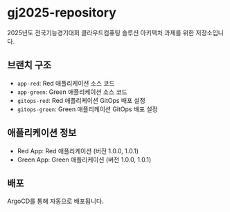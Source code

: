 # gj2025-repository

2025년도 전국기능경기대회 클라우드컴퓨팅 솔루션 아키텍처 과제를 위한 저장소입니다.

## 브랜치 구조

- `app-red`: Red 애플리케이션 소스 코드
- `app-green`: Green 애플리케이션 소스 코드  
- `gitops-red`: Red 애플리케이션 GitOps 배포 설정
- `gitops-green`: Green 애플리케이션 GitOps 배포 설정

## 애플리케이션 정보

- Red App: Red 애플리케이션 (버전 1.0.0, 1.0.1)
- Green App: Green 애플리케이션 (버전 1.0.0, 1.0.1)

## 배포

ArgoCD를 통해 자동으로 배포됩니다.
